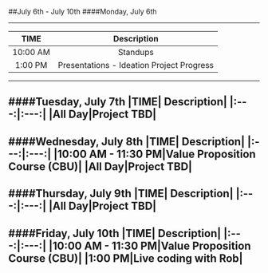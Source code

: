 ##July 6th - July 10th
####Monday, July 6th

---
|TIME| Description|
|:---:|:---:|
|10:00 AM|Standups|
|1:00 PM|Presentations - Ideation Project Progress|
---
####Tuesday, July 7th
|TIME| Description|
|:---:|:---:|
|All Day|Project TBD|
---
####Wednesday, July 8th
|TIME| Description|
|:---:|:---:|
|10:00 AM - 11:30 PM|Value Proposition Course (CBU)|
|All Day|Project TBD|
---
####Thursday, July 9th
|TIME| Description|
|:---:|:---:|
|All Day|Project TBD|
---
####Friday, July 10th
|TIME| Description|
|:---:|:---:|
|10:00 AM - 11:30 PM|Value Proposition Course (CBU)|
|1:00 PM|Live coding with Rob|
---
